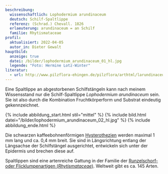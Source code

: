 ```yaml
---
beschreibung:
  wissenschaftlich: Lophodermium arundinaceum
  deutsch: Schilf-Spaltlippe
  referenz: (Schrad.) Chevall. 1826
  erlaeuterung: arundinaceum = an Schilf
  familie: Rhytismataceae
profil:
  aktualisiert: 2022-04-05
  autor_in: Dieter Gewalt
hauptbild:
  anzeige: true
  datei: /bilder/lophodermium_arundinaceum_01_hl.jpg
  legende: "Foto: Hermine Lotz-Winter"
literatur:
  - url: http://www.pilzflora-ehingen.de/pilzflora/arthtml/larundinaceum.php
---
```

Eine Spaltlippe an abgestorbenen Schilfstängeln kann nach meinem Wissensstand nur die Schilf-Spaltlippe *Lophodermium arundinaceum* sein. Sie ist also durch die Kombination Fruchtkörperform und Substrat eindeutig gekennzeichnet.

{% include abbildung_start.html stil="mittel" %}
{% include bild.html datei="/bilder/lophodermium_arundinaceum_02_hl.jpg" %}
{% include abbildung_ende.html %}

Die schwarzen kaffeebohnenförmigen [Hysterothezien](Hysterothezien "Glossar") werden maximal 1 mm lang und ca. 0,4 mm breit. Sie sind in Längsrichtung entlang der Längsachse der Schilfstängel ausgerichtet, entwickeln sich unter der Epidermis und brechen diese auf.

Spaltlippen sind eine artenreiche Gattung in der Familie der [Runzelschorf- oder Flicklumpenartigen (*Rhytismataceae*)](/verwandt/flicklumpenartige-rhytismatales). Weltweit gibt es ca. 145 Arten.